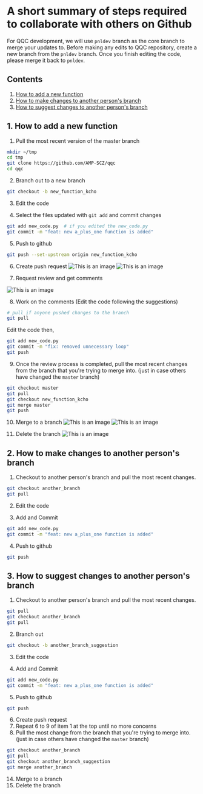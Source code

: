 # A short summary of steps required to collaborate with others on Github

For QQC development, we will use `pnldev` branch as the core branch to merge your updates to. Before making any edits to QQC repository, create a new branch from the `pnldev` branch. Once you finish editing the code, please merge it back to `pnldev`.


## Contents

1. [How to add a new function](#1-how-to-add-a-new-function)
2. [How to make changes to another person's branch](#2-how-to-make-changes-to-another-persons-branch)
3. [How to suggest changes to another person's branch](#3-how-to-suggest-changes-to-another-persons-branch)


## 1. How to add a new function

1. Pull the most recent version of the master branch

```sh
mkdir ~/tmp
cd tmp
git clone https://github.com/AMP-SCZ/qqc
cd qqc
```


2. Branch out to a new branch

```sh
git checkout -b new_function_kcho
```

3. Edit the code

4. Select the files updated with `git add` and commit changes

```sh
git add new_code.py  # if you edited the new_code.py
git commit -m "feat: new a_plus_one function is added"
```

5. Push to github

```sh
git push --set-upstream origin new_function_kcho
```

6. Create push request
![This is an image](images/Pasted_Image_3_8_23__6_34_PM.png)
![This is an image](images/Pasted_Image_3_8_23__6_41_PM.png)


7. Request review and get comments

![This is an image](images/Pasted_Image_3_8_23__6_47_PM.png)


8. Work on the comments (Edit the code following the suggestions)
```sh
# pull if anyone pushed changes to the branch
git pull
```

Edit the code then,
```sh
git add new_code.py
git commit -m "fix: removed unnecessary loop"
git push
```

9. Once the review process is completed, pull the most recent changes from the branch that you're trying to merge into. (just in case others have changed the `master` branch)

```sh
git checkout master
git pull
git checkout new_function_kcho
git merge master
git push
```

10. Merge to a branch
![This is an image](images/Pasted_Image_3_8_23__6_54_PM.png)
![This is an image](images/Pasted_Image_3_8_23__6_54_PM-2.png)


11. Delete the branch
![This is an image](images/Pasted_Image_3_8_23__6_55_PM.png)



## 2. How to make changes to another person's branch

1. Checkout to another person's branch and pull the most recent changes.

```sh
git checkout another_branch
git pull
```

2.  Edit the code

3. Add and Commit

```sh
git add new_code.py
git commit -m "feat: new a_plus_one function is added"
```

4. Push to github

```sh
git push
```



## 3. How to suggest changes to another person's branch

1. Checkout to another person's branch and pull the most recent changes.

```sh
git pull
git checkout another_branch
git pull
```


2. Branch out

```sh
git checkout -b another_branch_suggestion
```

3.  Edit the code

4. Add and Commit

```sh
git add new_code.py
git commit -m "feat: new a_plus_one function is added"
```

5. Push to github

```sh
git push
```

6. Create push request
11. Repeat 6 to 9 of item 1 at the top until no more concerns
12. Pull the most change from the branch that you're trying to merge into. (just in case others have changed the `master` branch)

```sh
git checkout another_branch
git pull
git checkout another_branch_suggestion
git merge another_branch
```

14. Merge to a branch
15. Delete the branch
